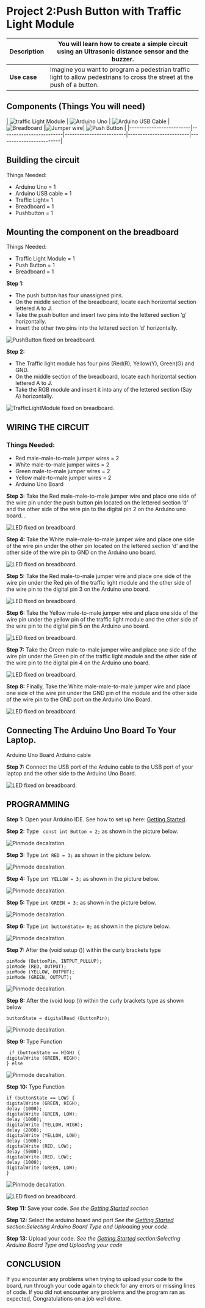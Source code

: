 # Project 2:Push Button with Traffic Light Module

| **Description** | You will learn how to create a simple circuit using an Ultrasonic distance sensor and the buzzer. |
|------------------|----------------------------------------------------------------|
| **Use case**     | Imagine you want to program a pedestrian traffic light to allow pedestrians to cross the street at the push of a button. |

## Components (Things You will need)

| ![traffic Light Module](../../assets/components/trafficmodule.png) | ![Arduino Uno](../../assets/components/arduino.png) | ![Arduino USB Cable](../../assets/components/USB_Cable.png) | ![Breadboard](../../assets/components/breadboard.png) |![Jumper wire](../../assets/components/jump_wire.png)| ![ Push Button](../../assets/components/pushbutton.png) |
|-------------------------|-------------------------|-------------------------|-------------------------|-------------------------|

## Building the circuit

Things Needed:

-	Arduino Uno = 1
-	Arduino USB cable = 1
-	Traffic Light= 1
-	Breadboard = 1
-	Pushbutton = 1



## Mounting the component on the breadboard
Things Needed:

-   Traffic Light Module = 1
-   Push Button = 1
-   Breadboard = 1


**Step 1:** 
-	The push button has four unassigned pins.
-	On the middle section of the breadboard, locate each horizontal section lettered A to J.
-	Take the push button and insert two pins into the lettered section ‘g’ horizontally.
-	Insert the other two pins into the lettered section ‘d’ horizontally.


![PushButton fixed on breadboard](../../assets/2.0/2.3.%20PushButton%20+%20TrafficLightModule/Picture1.png).


**Step 2:** 
-	The Traffic light module has four pins (Red(R), Yellow(Y), Green(G) and GND.
-	On the middle section of the breadboard, locate each horizontal section lettered A to J.
-	Take the RGB module and insert it into any of the lettered section (Say A) horizontally. 


![TrafficLightModule fixed on breadboard](../../assets/2.0/2.3.%20PushButton%20+%20TrafficLightModule/Picture2.png).


## WIRING THE CIRCUIT

### Things Needed:

-   Red male-male-to-male jumper wires = 2
-   White male-to-male jumper wires = 2
-   Green male-to-male jumper wires = 2
-   Yellow male-to-male jumper wires = 2
-   Arduino Uno Board 



**Step 3:**  Take the Red male-male-to-male jumper wire and place one side of the wire pin under the push button pin located on the lettered section ‘d’ and the other side of the wire pin to the digital pin 2 on the Arduino uno board.
.

![LED fixed on breadboard](../../assets/2.0/2.3.%20PushButton%20+%20TrafficLightModule/Picture3.png)

**Step 4:**  Take the White male-male-to-male jumper wire and place one side of the wire pin under the other pin located on the lettered section ‘d’ and the other side of the wire pin to GND on the Arduino uno board. 

![LED fixed on breadboard](../../assets/2.0/2.3.%20PushButton%20+%20TrafficLightModule/Picture4.png).

**Step 5:**  Take the Red male-to-male jumper wire and place one side of the wire pin under the Red pin of the traffic light module and the other side of the wire pin to the digital pin 3 on the Arduino uno board.

![LED fixed on breadboard](../../assets/2.0/2.3.%20PushButton%20+%20TrafficLightModule/Picture5.png).

**Step 6:**  Take the Yellow male-to-male jumper wire and place one side of the wire pin under the yellow pin of the traffic light module and the other side of the wire pin to the digital pin 5 on the Arduino uno board.


![LED fixed on breadboard](../../assets/2.0/2.3.%20PushButton%20+%20TrafficLightModule/Picture6.png).

**Step 7:**  Take the Green male-to-male jumper wire and place one side of the wire pin under the Green pin of the traffic light module and the other side of the wire pin to the digital pin 4 on the Arduino uno board. 


![LED fixed on breadboard](../../assets/2.0/2.3.%20PushButton%20+%20TrafficLightModule/Picture7.png).

**Step 8:**  Finally, Take the White male-male-to-male jumper wire and place one side of the wire pin under the GND pin of the module and the other side of the wire pin to the GND port on the Arduino Uno Board.


![LED fixed on breadboard](../../assets/2.0/2.3.%20PushButton%20+%20TrafficLightModule/code8.png).


## Connecting The Arduino Uno Board To Your Laptop.

Arduino Uno Board
Arduino cable

**Step 7:**	 Connect the USB port of the Arduino cable to the USB port of your laptop and the other side to the Arduino Uno Board.


![LED fixed on breadboard](../../assets/2.0/2.3.%20PushButton%20+%20TrafficLightModule/Picture9.png).



## PROGRAMMING

**Step 1:** Open your Arduino IDE. See how to set up here: [Getting Started](../../../../README.md#getting-started).


**Step 2:** Type ``` const int Button = 2;``` as shown in the picture below.

![Pinmode decalration](../../assets/2.0/2.3.%20PushButton%20+%20TrafficLightModule/code1.png).

**Step 3:** Type ```int RED = 3;``` as shown in the picture below. 

![Pinmode decalration](../../assets/2.0/2.3.%20PushButton%20+%20TrafficLightModule/code2.png).

**Step 4:** Type ```int YELLOW = 3;``` as shown in the picture below. 

![Pinmode decalration](../../assets/2.0/2.3.%20PushButton%20+%20TrafficLightModule/code3.png).

**Step 5:** Type ```int GREEN = 3;``` as shown in the picture below. 

![Pinmode decalration](../../assets/2.0/2.3.%20PushButton%20+%20TrafficLightModule/code4.png).

**Step 6:** Type ```int buttonState= 0;``` as shown in the picture below. 

![Pinmode decalration](../../assets/2.0/2.3.%20PushButton%20+%20TrafficLightModule/code5.png).

**Step 7:** After the (void setup ()) within the curly brackets type
``` 
pinMode (ButtonPin, INTPUT_PULLUP); 
pinMode (RED, OUTPUT);
pinMode (YELLOW, OUTPUT);
pinMode (GREEN, OUTPUT);

```

![Pinmode decalration](../../assets/2.0/2.3.%20PushButton%20+%20TrafficLightModule/code6.png).

**Step 8:** After the (void loop ()) within the curly brackets type as shown below 
```
buttonState = digitalRead (ButtonPin); 
```


![Pinmode decalration](../../assets/2.0/2.3.%20PushButton%20+%20TrafficLightModule/code7.png).

**Step 9:**  Type Function
```
 if (buttonState == HIGH) {
digitalWrite (GREEN, HIGH); 
} else
```

![Pinmode decalration](../../assets/2.0/2.3.%20PushButton%20+%20TrafficLightModule/code8.png).

**Step 10:** Type Function
```
if (buttonState == LOW) {
digitalWrite (GREEN, HIGH); 
delay (1000);
digitalWrite (GREEN, LOW); 
delay (1000);
digitalWrite (YELLOW, HIGH); 
delay (2000);
digitalWrite (YELLOW, LOW); 
delay (1000);
digitalWrite (RED, LOW); 
delay (5000);
digitalWrite (RED, LOW); 
delay (1000);
digitalWrite (GREEN, LOW); 
} 
```


![Pinmode decalration](../../assets/2.0/2.3.%20PushButton%20+%20TrafficLightModule/code9.png).


![LED fixed on breadboard](../../assets/2.0/2.3.%20PushButton%20+%20TrafficLightModule/code10.png).

**Step 11:** Save your code. _See the [Getting Started](../../../../README.md#getting-started) section_

**Step 12:** Select the arduino board and port _See the [Getting Started](../../../../README.md#getting-started) section:Selecting Arduino Board Type and Uploading your code_.

**Step 13:** Upload your code. _See the [Getting Started](../../../../README.md#getting-started) section:Selecting Arduino Board Type and Uploading your code_

## CONCLUSION

If you encounter any problems when trying to upload your code to the board, run through your code again to check for any errors or missing lines of code. If you did not encounter any problems and the program ran as expected, Congratulations on a job well done. 


